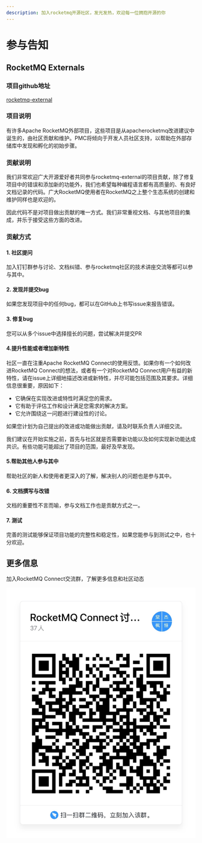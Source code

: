```yaml
---
description: 加入rocketmq开源社区，发光发热，欢迎每一位拥抱开源的你
---
```


# 参与告知

## RocketMQ Externals

### 项目github地址 

 [rocketmq-external](https://github.com/apache/rocketmq-externals)

### 项目说明

有许多Apache RocketMQ外部项目，这些项目是从apacherocketmq改进建议中诞生的，由社区贡献和维护。PMC将倾向于开发人员社区支持，以帮助在外部存储库中发现和孵化的初始步骤。

### 贡献说明

我们非常欢迎广大开源爱好者共同参与rocketmq-external的项目贡献，除了修复项目中的错误和添加新的功能外，我们也希望每种编程语言都有高质量的、有良好文档记录的代码。广大RocketMQ使用者在RocketMQ之上整个生态系统的创建和维护同样也是欢迎的。

因此代码不是对项目做出贡献的唯一方式。我们非常重视文档、与其他项目的集成，并乐于接受这些方面的改进。

### 贡献方式

#### 1. 社区提问

加入钉钉群参与讨论、文档纠错、参与rocketmq社区的技术讲座交流等都可以参与其中。

#### 2. 发现并提交bug

如果您发现项目中的任何bug，都可以在GitHub上书写issue来报告错误。

#### 3. 修复bug

您可以从多个issue中选择擅长的问题，尝试解决并提交PR

#### 4.提升性能或者增加新特性

社区一直在注重Apache RocketMQ Connect的使用反馈。如果你有一个如何改进RocketMQ Connect的想法，或者有一个对RocketMQ Connect用户有益的新特性，请在issue上详细地描述改进或新特性，并尽可能包括范围及其要求。详细信息很重要，原因如下：

* 它确保在实现改进或特性时满足您的需求。
* 它有助于评估工作和设计满足您需求的解决方案。
* 它允许围绕这一问题进行建设性的讨论。

如果您计划为自己提出的改进或功能做出贡献，请及时联系负责人详细交流。

我们建议在开始实施之前，首先与社区就是否需要新功能以及如何实现新功能达成共识。有些功能可能超出了项目的范围，最好及早发现。

#### 5.帮助其他人参与其中

帮助社区的新人和使用者更深入的了解，解决别人的问题也是参与其中。

#### 6. 文档撰写与改错

文档的重要性不言而喻，参与文档工作也是贡献方式之一。

#### 7. 测试

完善的测试能够保证项目功能的完整性和稳定性，如果您能参与到测试之中，也十分欢迎。

## 更多信息

加入RocketMQ  Connect交流群，了解更多信息和社区动态

![rocketmq connect &#x9489;&#x9489;&#x8BA8;&#x8BBA;&#x7EC4;](../.gitbook/assets/dingding.jpeg)





